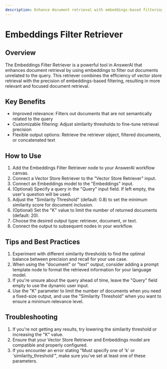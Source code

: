 ```yaml
---
description: Enhance document retrieval with embeddings-based filtering
---
```


# Embeddings Filter Retriever

## Overview

The Embeddings Filter Retriever is a powerful tool in AnswerAI that enhances document retrieval by using embeddings to filter out documents unrelated to the query. This retriever combines the efficiency of vector store retrieval with the precision of embeddings-based filtering, resulting in more relevant and focused document retrieval.

## Key Benefits

- Improved relevance: Filters out documents that are not semantically related to the query
- Customizable filtering: Adjust similarity thresholds to fine-tune retrieval precision
- Flexible output options: Retrieve the retriever object, filtered documents, or concatenated text

## How to Use

1. Add the Embeddings Filter Retriever node to your AnswerAI workflow canvas.
2. Connect a Vector Store Retriever to the "Vector Store Retriever" input.
3. Connect an Embeddings model to the "Embeddings" input.
4. (Optional) Specify a query in the "Query" input field. If left empty, the user's question will be used.
5. Adjust the "Similarity Threshold" (default: 0.8) to set the minimum similarity score for document inclusion.
6. (Optional) Set the "K" value to limit the number of returned documents (default: 20).
7. Choose the desired output type: retriever, document, or text.
8. Connect the output to subsequent nodes in your workflow.

<!-- TODO: Add a screenshot of the Embeddings Filter Retriever node with its inputs and outputs labeled -->

## Tips and Best Practices

1. Experiment with different similarity thresholds to find the optimal balance between precision and recall for your use case.
2. When using the "document" or "text" output, consider adding a prompt template node to format the retrieved information for your language model.
3. If you're unsure about the query ahead of time, leave the "Query" field empty to use the dynamic user input.
4. Use the "K" parameter to limit the number of documents when you need a fixed-size output, and use the "Similarity Threshold" when you want to ensure a minimum relevance level.

## Troubleshooting

1. If you're not getting any results, try lowering the similarity threshold or increasing the "K" value.
2. Ensure that your Vector Store Retriever and Embeddings model are compatible and properly configured.
3. If you encounter an error stating "Must specify one of 'k' or 'similarity_threshold'", make sure you've set at least one of these parameters.

<!-- TODO: Add a screenshot showing the error message and where to set the required parameters -->